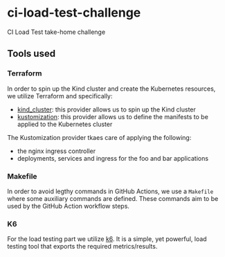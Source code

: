 # ci-load-test-challenge
CI Load Test take-home challenge

## Tools used

### Terraform 
In order to spin up the Kind cluster and create the Kubernetes resources, we utilize Terraform and specifically:
* [kind_cluster](https://registry.terraform.io/providers/tehcyx/kind/latest/docs/resources/cluster): this provider allows us to spin up the Kind cluster
* [kustomization](https://registry.terraform.io/providers/kbst/kustomization/latest/docs): this provider allows us to define the manifests to be applied to the Kubernetes cluster

The Kustomization provider tkaes care of applying the following:
* the nginx ingress controller
* deployments, services and ingress for the foo and bar applications


### Makefile
In order to avoid legthy commands in GitHub Actions, we use a `Makefile` where some auxiliary commands are defined. These commands aim to be used by the GitHub Action workflow steps.

### K6
For the load testing part we utilize [k6](https://k6.io/docs/). It is a simple, yet powerful, load testing tool that exports the required metrics/results.


